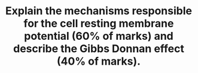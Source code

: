 ---
title: "Explain the mechanisms responsible for the cell resting membrane potential (60% of marks) and describe the Gibbs Donnan effect (40% of marks)."
entityType: SAQ
exam: PEX
college: CICM
year: 2017
sitting: B
question: 14
passRate: 35
EC_expectedDomains:
- "Explanation of these factors should have included a detailed description of the selective permeability of the membrane, electrochemical gradients and active transport mechanisms."
- "Answers should demonstrate awareness of the Nernst equation and the Goldman-Hodgkin-Katz equation."
EC_extraCredit:
- "A good answer included a definition of the resting membrane potential and a clear description of the factors that determine it."
- "The better answers included a definition and discussed in detail the influence of non-diffusible ions (intracellular proteins) on the distribution of diffusible ions."
EC_errorsCommon:
- "These were often confused, sometimes with the GibbsDonnan effect."
- "Descriptions of the Gibbs-Donnan effect generally lacked detail and understanding."
---